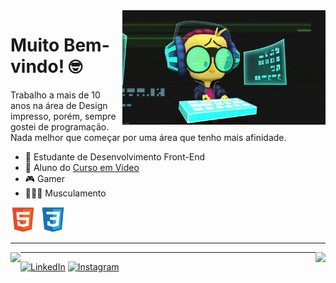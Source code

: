 <img src="banner.gif" width="325px" align="right">

# Muito Bem-vindo! 🤓
Trabalho a mais de 10 anos na área de Design impresso, porém, sempre gostei de programação. Nada melhor que começar por uma área que tenho mais afinidade.

<ul>
    <li>📖 Estudante de Desenvolvimento Front-End</li>
    <li>💙 Aluno do <a href="https://www.cursoemvideo.com/" target="_blank">Curso em Vídeo</a></li>
    <li>🎮 Gamer</li>
    <li>🏋🏻‍♀️ Musculamento</li>
</ul>

<div>
    <img src="https://raw.githubusercontent.com/devicons/devicon/1119b9f84c0290e0f0b38982099a2bd027a48bf1/icons/html5/html5-original.svg" tittle="HTML5" alt="HTML5" width="40" height="40"/>&nbsp;
    <img src="https://raw.githubusercontent.com/devicons/devicon/1119b9f84c0290e0f0b38982099a2bd027a48bf1/icons/css3/css3-original.svg" tittle="CSS3" alt="CSS3" width="40" height="40"/>&nbsp;
</div>

---

<div align="center">
        <img height="200em" align="left" src="https://github-readme-stats.vercel.app/api?username=xxshadowbrokerxx&show_icons=true&theme=swift&count_private=true">
        <img height="200em" align="right" src="https://github-readme-stats.vercel.app/api/top-langs/?username=xxshadowbrokerxx&layout=compact&show_icons=true&theme=swift&count_private=true">
</div>

---

<div id="badges">
    <a href="https://www.linkedin.com/in/rodrigo-ramone-404b62113/" target="_blank"><img src="https://img.shields.io/badge/LinkedIn-blue?style=for-the-badge&logo=linkedin&logoColor=white" alt="LinkedIn"></a>
    <a href="https://www.instagram.com/rodrigo_ramone/" target="_blank"><img src="https://img.shields.io/badge/Instagram-E4405F?style=for-the-badge&logo=instagram&logoColor=white" alt="Instagram"></a>
</div>